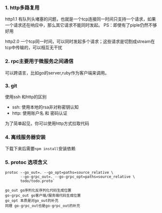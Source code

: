 ### 1. http多路复用
http1.1 有队列头堵塞的问题，也就是一个tcp连接同一时间只支持一个请求，如果一个请求还在响应中，那么其它请求不能同时发起。
PS：即使有了piple仍然不够好用

http2.0
一个tcp同一时间，可以同时发起多个请求；这些请求是切割成stream在tcp中传输的，可以相互无干扰


### 2. rpc主要用于微服务之间通信
可以跨语言，比如go的server,ruby作为客户端来调用。

### 3. git
使用ssh 和http的区别
- ssh: 使用本地的rsa非对称密钥认知
- http: 使用账户名 和 密码认证

为了简单起见，你可以使用http方式拉取代码

### 4. 离线服务器安装
下载下来后需要`npm install`安装依赖

### 5. protoc 选项含义
```
protoc --go_out=. --go_opt=paths=source_relative \
       --go-grpc_out=. --go-grpc_opt=paths=source_relative \
       todo/todo.proto`

go_out go序列化反序列化代码生成位置
go-grpc_out go客户端/服务端代码生成位置
go_opt 本质是对go_out的补充
同理 go-grpc_out也是go-grpc_out的补充
```





